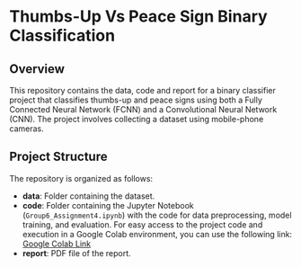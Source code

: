 # Thumbs-Up Vs Peace Sign Binary Classification

## Overview

This repository contains the data, code and report for a binary classifier project that classifies thumbs-up and peace signs using both a Fully Connected Neural Network (FCNN) and a Convolutional Neural Network (CNN). The project involves collecting a dataset using mobile-phone cameras.
## Project Structure

The repository is organized as follows:

- **data**: Folder containing the dataset.
- **code**: Folder containing the Jupyter Notebook (`Group6_Assignment4.ipynb`) with the code for data preprocessing, model training, and evaluation. For easy access to the project code and execution in a Google Colab environment, you can use the following link:
[Google Colab Link](https://colab.research.google.com/drive/10_ZAHjdap3CvhG5R1EqhNlsuLZsQ37dq?usp=sharing)
- **report**: PDF file of the report.


